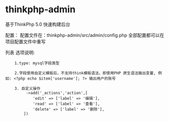 # thinkphp-admin
基于ThinkPhp 5.0 快速构建后台




配置：
    配置文件在：thinkphp-admin/src/admin/config.php
    全部配置都可以在项目配置文件中重写


列表
    选项说明:
    
        1.type: mysql字段类型
        
        2.字段使用自定义模板后，不支持think模板语法，即使用PHP 原生语法输出变量, 例如: <?php echo $item['username']; ?> 输出用户的账号
        
        3. 自定义操作
             ->add('_actions','action',[
                'edit' => ['label' => '编辑'],
                'read' => ['label' => '查看'],
                'delete' => ['label' => '删除'],
            ])
